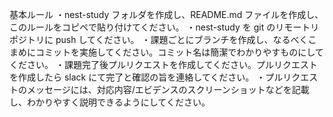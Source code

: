 基本ルール
・nest-study フォルダを作成し、README.md ファイルを作成し、このルールをコピペで貼り付けてください。
・nest-study を git のリモートリポジトリに push してください。
・課題ごとにブランチを作成し、なるべくこまめにコミットを実施してください。コミット名は簡潔でわかりやすものにしてください。
・課題完了後プルリクエストを作成してください。プルリクエストを作成したら slack にて完了と確認の旨を連絡してください。
・プルリクエストのメッセージには、対応内容/エビデンスのスクリーンショットなどを記載し、わかりやすく説明できるようにしてください。
